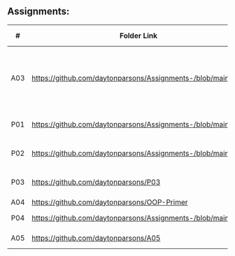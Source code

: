 ## Assignments:

|   #   |                        Folder Link                                     |                       Assignment Description                 |
| :---: | ---------------------------------------------------------------------- | ------------------------------------------------------------ |
|  A03  |  https://github.com/daytonparsons/Assignments-/blob/main/A03           | Assignment to ensure proper commenting and README creation.  |
|  P01  |  https://github.com/daytonparsons/Assignments-/blob/main/P01           | Vector Class Program                                         |
|  P02  |  https://github.com/daytonparsons/Assignments-/blob/main/P02           | MyVector Class 2 Program                                     |
|  P03  |  https://github.com/daytonparsons/P03                                  | Graphviz Class Program                                       |
|  A04  |  https://github.com/daytonparsons/OOP-Primer                           | OOP Primer                                                   |
|  P04  |  https://github.com/daytonparsons/Assignments-/blob/main/P05           | Roll Them Bones                                              |
|  A05  |  https://github.com/daytonparsons/A05                                  | UML Class Assignment                                         |

